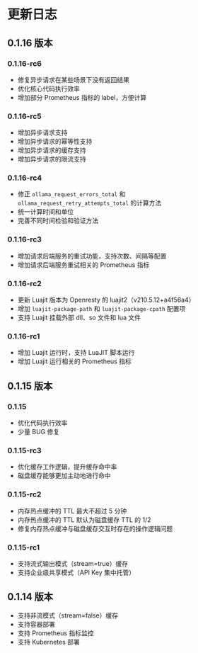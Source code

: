# 更新日志

## 0.1.16 版本

### 0.1.16-rc6

-   修复异步请求在某些场景下没有返回结果
-   优化核心代码执行效率
-   增加部分 Prometheus 指标的 label，方便计算

### 0.1.16-rc5

-   增加异步请求支持
-   增加异步请求的幂等性支持
-   增加异步请求的缓存支持
-   增加异步请求的限流支持

### 0.1.16-rc4

-   修正 `ollama_request_errors_total` 和 `ollama_request_retry_attempts_total` 的计算方法
-   统一计算时间和单位
-   完善不同时间检验和验证方法

### 0.1.16-rc3

-   增加请求后端服务的重试功能，支持次数、间隔等配置
-   增加请求后端服务重试相关的 Prometheus 指标

### 0.1.16-rc2

-   更新 Luajit 版本为 Openresty 的 luajit2（v210.5.12+a4f56a4）
-   增加 `luajit-package-path` 和 `luajit-package-cpath` 配置项
-   支持 Luajit 挂载外部 dll、so 文件和 lua 文件

### 0.1.16-rc1

-   增加 Luajit 运行时，支持 LuaJIT 脚本运行
-   增加 Luajit 运行相关的 Prometheus 指标

## 0.1.15 版本

### 0.1.15

-   优化代码执行效率
-   少量 BUG 修复

### 0.1.15-rc3

-   优化缓存工作逻辑，提升缓存命中率
-   磁盘缓存能够更加主动地进行命中

### 0.1.15-rc2

-   内存热点缓冲的 TTL 最大不超过 5 分钟
-   内存热点缓冲的 TTL 默认为磁盘缓存 TTL 的 1/2
-   修复内存热点缓冲与磁盘缓存交互时存在的操作逻辑问题

### 0.1.15-rc1

-   支持流式输出模式（stream=true）缓存
-   支持企业级共享模式（API Key 集中托管）

## 0.1.14 版本

-   支持非流模式（stream=false）缓存
-   支持容器部署
-   支持 Prometheus 指标监控
-   支持 Kubernetes 部署
